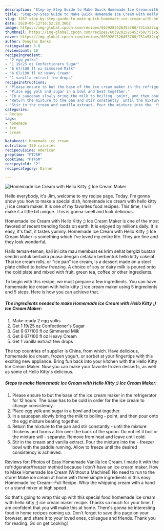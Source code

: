 ```yaml
---
description: "Step-by-Step Guide to Make Quick Homemade Ice Cream with Hello Kitty ;) Ice Cream Maker"
title: "Step-by-Step Guide to Make Quick Homemade Ice Cream with Hello Kitty ;) Ice Cream Maker"
slug: 1267-step-by-step-guide-to-make-quick-homemade-ice-cream-with-hello-kitty-ice-cream-maker
date: 2020-06-12T16:52:28.366Z
image: https://img-global.cpcdn.com/recipes/6039282526453760/751x532cq70/homemade-ice-cream-with-hello-kitty-ice-cream-maker-recipe-main-photo.jpg
thumbnail: https://img-global.cpcdn.com/recipes/6039282526453760/751x532cq70/homemade-ice-cream-with-hello-kitty-ice-cream-maker-recipe-main-photo.jpg
cover: https://img-global.cpcdn.com/recipes/6039282526453760/751x532cq70/homemade-ice-cream-with-hello-kitty-ice-cream-maker-recipe-main-photo.jpg
author: Douglas Banks
ratingvalue: 3.8
reviewcount: 10
recipeingredient:
- "2 egg yolks"
- "1 19/25 oz Confectioners Sugar"
- "6 67/100 fl oz Simmered Milk"
- "6 67/100 fl oz Heavy Cream"
- "1 vanilla extract few drops"
recipeinstructions:
- "Please ensure to but the base of the ice cream maker in the refrigerator for 12 hours. The base has to be cold in order for the ice cream to change consistency."
- "Place egg yolk and sugar in a bowl and beat together."
- "In a saucepan slowly bring the milk to boiling  point, and then pour onto the egg mixture beating together."
- "Return the mixture to the pan and stir constantly  until the mixture thickens and forms a film over the back of the spoon. Do not let it boil or the mixture will  separate. Remove from heat and leave until cold."
- "Stir in the cream and vanilla extract. Pour the mixture into the  freezer bowl with the paddle running. Allow to freeze until the desired consistency is achieved."
categories:
- Recipe
tags:
- homemade
- ice
- cream

katakunci: homemade ice cream 
nutrition: 150 calories
recipecuisine: American
preptime: "PT25M"
cooktime: "PT45M"
recipeyield: "2"
recipecategory: Dinner

---
```



![Homemade Ice Cream with Hello Kitty ;) Ice Cream Maker](https://img-global.cpcdn.com/recipes/6039282526453760/751x532cq70/homemade-ice-cream-with-hello-kitty-ice-cream-maker-recipe-main-photo.jpg)

Hello everybody, it's Jim, welcome to my recipe page. Today, I'm gonna show you how to make a special dish, homemade ice cream with hello kitty ;) ice cream maker. It is one of my favorites food recipes. This time, I will make it a little bit unique. This is gonna smell and look delicious.

Homemade Ice Cream with Hello Kitty ;) Ice Cream Maker is one of the most favored of recent trending foods on earth. It is enjoyed by millions daily. It is easy, it's fast, it tastes yummy. Homemade Ice Cream with Hello Kitty ;) Ice Cream Maker is something which I've loved my entire life. They are fine and they look wonderful.

Hallo teman-teman, kali ini cita mau membuat es krim sehat bergizi buatan sendiri untuk berbuka puasa dengan cetakan berbentuk hello kitty cokelat. Thai ice cream rolls, or &#34;ice pan&#34; ice cream, is a dessert made on a steel plate chilled to below freezing. A choice of soy or dairy milk is poured onto the cold plate and mixed with fruit, green tea, coffee or other ingredients.


To begin with this recipe, we must prepare a few ingredients. You can have homemade ice cream with hello kitty ;) ice cream maker using 5 ingredients and 5 steps. Here is how you can achieve that.

<!--inarticleads1-->

##### The ingredients needed to make Homemade Ice Cream with Hello Kitty ;) Ice Cream Maker:

1. Make ready 2 egg yolks
1. Get 1 19/25 oz Confectioner&#39;s Sugar
1. Get 6 67/100 fl oz Simmered Milk
1. Get 6 67/100 fl oz Heavy Cream
1. Get 1 vanilla extract few drops


The top countries of supplier is China, from which. Have delicious, homemade ice cream, frozen yogurt, or sorbet at your fingertips with this exciting new appliance. Bring fun back into your kitchen with the Hello Kitty Ice Cream Maker. Now you can make your favorite frozen desserts, as well as some of Hello Kitty&#39;s delicious. 

<!--inarticleads2-->

##### Steps to make Homemade Ice Cream with Hello Kitty ;) Ice Cream Maker:

1. Please ensure to but the base of the ice cream maker in the refrigerator for 12 hours. The base has to be cold in order for the ice cream to change consistency.
1. Place egg yolk and sugar in a bowl and beat together.
1. In a saucepan slowly bring the milk to boiling  - point, and then pour onto the egg mixture beating together.
1. Return the mixture to the pan and stir constantly  - until the mixture thickens and forms a film over the back of the spoon. Do not let it boil or the mixture will  - separate. Remove from heat and leave until cold.
1. Stir in the cream and vanilla extract. Pour the mixture into the  - freezer bowl with the paddle running. Allow to freeze until the desired consistency is achieved.


Reviews for: Photos of Easy Homemade Vanilla Ice Cream. I made it with the refridgerator/freezer method because I don&#39;t have an ice cream maker. How to Make Homemade Ice Cream (Without a Machine!) No need to run to the store! Make ice cream at home with three simple ingredients in this easy Homemade Ice Cream—Full Recipe. Whip the whipping cream with a hand or a stand mixer at high speed. 

So that's going to wrap this up with this special food homemade ice cream with hello kitty ;) ice cream maker recipe. Thanks so much for your time. I am confident that you will make this at home. There's gonna be interesting food in home recipes coming up. Don't forget to save this page on your browser, and share it to your loved ones, colleague and friends. Thank you for reading. Go on get cooking!
